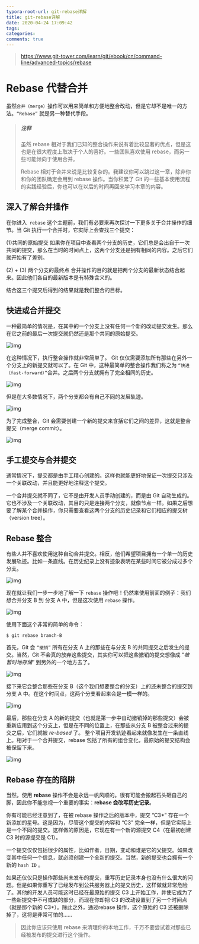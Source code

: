 ```yaml
---
typora-root-url: git-rebase详解
title: git-rebase详解
date: 2020-04-24 17:09:42
tags:
categories:
comments: true
---
```


> https://www.git-tower.com/learn/git/ebook/cn/command-line/advanced-topics/rebase

# Rebase 代替合并

虽然`合并（merge）`操作可以用来简单和方便地整合改动，但是它却不是唯一的方法。`“Rebase”` 就是另一种替代手段。

> ##### 注释
>
> 虽然 rebase 相对于我们已知的整合操作来说有着比较显著的优点，但是这也是在很大程度上取决于个人的喜好。一些团队喜欢使用 rebase，而另一些可能倾向于使用合并。
>
> Rebase 相对于合并来说是比较复杂的。我建议你可以跳过这一章，除非你和你的团队确定会用到 rebase 操作。当你积累了 Git 的一些基本使用流程的实践经验后，你也可以在以后的时间再回来学习本章的内容。

<!--more-->

## 深入了解合并操作

在你进入` rebase` 这个主题前，我们有必要来再次探讨一下更多关于合并操作的细节。当 Git 执行一个合并时，它实际上会查找三个提交：

(1)共同的原始提交
如果你在项目中查看两个分支的历史，它们总是会出自于一次共同的提交，那么在当时的时间点上，这两个分支还是拥有相同的内容。之后它们就开始有了差别。

(2) + (3) 两个分支的最终点
合并操作的目的就是把两个分支的最新状态结合起来。因此他们各自的最新版本是有特殊含义的。

结合这三个提交后得到的结果就是我们整合的目标。

## 快进或合并提交

一种最简单的情况是，在其中的一个分支上没有任何一个新的改动提交发生。那么在它之前的最后一次提交就仍然还是那个共同的原始提交。

![img](/images/starting-situation-fast-forward.gif)

在这种情况下，执行整合操作就非常简单了。 Git 仅仅需要添加所有那些在另外一个分支上的新提交就可以了。在 Git 中，这种最简单的整合操作我们称之为 `“快进（fast-forward）”`合并。之后两个分支就拥有了完全相同的历史。

![img](/images/end-situation-fast-forward.gif)

但是在大多数情况下，两个分支都会有自己不同的发展轨迹。

![img](/images/starting-situation-merge-commit.gif)

为了完成整合，Git 会需要创建一个新的提交来含括它们之间的差异，这就是整合提交（merge commit）。

![img](/images/end-situation-merge-commit.gif)

## 手工提交与合并提交

通常情况下，提交都是由手工精心创建的。这样也就能更好地保证一次提交只涉及一个关联改动，并且能更好地注释这个提交。

一个合并提交就不同了，它不是由开发人员手动创建的，而是由 Git 自动生成的。它也不涉及一个关联改动，其目的只是连接两个分支，就像节点一样。如果之后想要了解某个合并操作，你只需要查看这两个分支的历史记录和它们相应的提交树（version tree）。

## Rebase 整合

有些人并不喜欢使用这种自动合并提交。相反，他们希望项目拥有一个单一的历史发展轨迹。比如一条直线。在历史纪录上没有迹象表明在某些时间它被分成过多个分支。

![img](/images/end-situation-rebase.gif)

现在就让我们一步一步地了解一下 `rebase` 操作吧！仍然来使用前面的例子：我们想合并分支 B 到 分支 A 中，但是这次使用 `rebase` 操作。

![img](/images/starting-situation-rebase.gif)

使用下面这个非常的简单的命令：

```
$ git rebase branch-B
```

首先，Git 会 `“撤销”` 所有在分支 A 上的那些在与分支 B 的共同提交之后发生的提交。当然，Git 不会真的放弃这些提交，其实你可以把这些撤销的提交想像成 “*被暂时地存储*” 到另外的一个地方去了。

![img](/images/rebase-step-1.gif)

接下来它会整合那些在分支 B（这个我们想要整合的分支）上的还未整合的提交到分支 A 中。在这个时间点，这两个分支看起来会是一模一样的。

![img](/images/rebase-step-2.gif)

最后，那些在分支 A 的新的提交（也就是第一步中自动撤销掉的那些提交）会被重新应用到这个分支上，但是在不同的位置上，在那些从分支 B 被整合过来的提交之后，它们就被 *re-based* 了。
整个项目开发轨迹看起来就像发生在一条直线上。相对于一个合并提交，rebase 包括了所有的组合变化，最原始的提交结构会被保留下来。

![img](/images/rebase-step-3.gif)

## Rebase 存在的陷阱

当然，使用 **rebase** 操作不会是永远一帆风顺的。很有可能会搬起石头砸自己的脚，因此你不能忽视一个重要的事实：**rebase 会改写历史记录**。

你有可能已经注意到了，在被 rebase 操作之后的版本中，提交 “C3*” 存在一个新添加的星号。这是因为，尽管这个提交的内容和 “C3” 完全一样，但是它实际上是一个不同的提交。这样做的原因是，它现在有一个新的源提交 C4（在最初创建 C3 时的源提交是 C1）。

一个提交仅仅包括很少的属性，比如作者，日期，变动和谁是它的父提交。如果改变其中任何一个信息，就必须创建一个全新的提交。当然，新的提交也会拥有一个新的 `hash ID` 。

如果还仅仅只是操作那些尚未发布的提交，重写历史记录本身也没有什么很大的问题。但是如果你重写了已经发布到公共服务器上的提交历史，这样做就非常危险了。其他的开发人员可能这时已经在最原始的提交 C3 上开始工作，并使它成为了一些新提交中不可或缺的部分，而现在你却把 C3 的改动设置到了另一个时间点（就是那个新的 C3*）。除此之外，通过rebase 操作，这个原始的 C3 还被删除掉了，这将是非常可怕的……

>  因此你应该只使用 rebase 来清理你的本地工作，千万不要尝试着对那些已经被发布的提交进行这个操作。